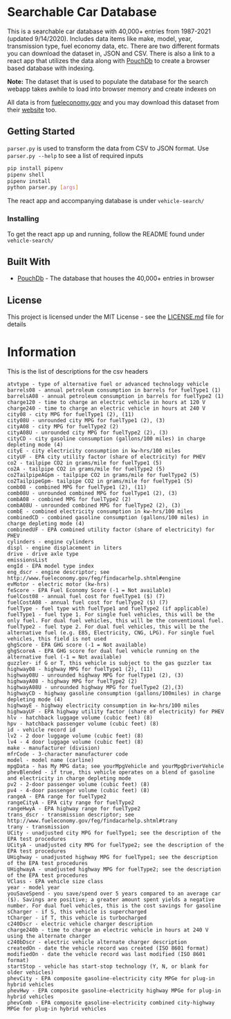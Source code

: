 # Searchable Car Database

This is a searchable car database with 40,000+ entries from 1987-2021 (updated 9/14/2020). Includes data items like make, model, year, transmission type, fuel economy data, etc. There are two different formats you can download the dataset in, JSON and CSV. There is also a link to a react app that utilizes the data along with [PouchDb](https://pouchdb.com/) to create a browser based database with indexing.

__Note:__ The dataset that is used to populate the database for the search webapp takes awhile to load into browser memory and create indexes on

All data is from [fueleconomy.gov](https://fueleconomy.gov) and you may download this dataset from their [website](https://www.fueleconomy.gov/feg/download.shtml) too.

## Getting Started

`parser.py` is used to transform the data from CSV to JSON format. Use `parser.py --help` to see a list of required inputs

```sh
pip install pipenv
pipenv shell
pipenv install
python parser.py [args]
```

The react app and accompanying database is under `vehicle-search/`

### Installing

To get the react app up and running, follow the README found under `vehicle-search/`

## Built With

* [PouchDb](https://pouchdb.com/) - The database that houses the 40,000+ entries in browser

## License

This project is licensed under the MIT License - see the [LICENSE.md](LICENSE.md) file for details

# Information

This is the list of descriptions for the csv headers

    atvtype - type of alternative fuel or advanced technology vehicle
    barrels08 - annual petroleum consumption in barrels for fuelType1 (1)
    barrelsA08 - annual petroleum consumption in barrels for fuelType2 (1)
    charge120 - time to charge an electric vehicle in hours at 120 V
    charge240 - time to charge an electric vehicle in hours at 240 V
    city08 - city MPG for fuelType1 (2), (11)
    city08U - unrounded city MPG for fuelType1 (2), (3)
    cityA08 - city MPG for fuelType2 (2)
    cityA08U - unrounded city MPG for fuelType2 (2), (3)
    cityCD - city gasoline consumption (gallons/100 miles) in charge depleting mode (4)
    cityE - city electricity consumption in kw-hrs/100 miles
    cityUF - EPA city utility factor (share of electricity) for PHEV
    co2 - tailpipe CO2 in grams/mile for fuelType1 (5)
    co2A - tailpipe CO2 in grams/mile for fuelType2 (5)
    co2TailpipeAGpm - tailpipe CO2 in grams/mile for fuelType2 (5)
    co2TailpipeGpm- tailpipe CO2 in grams/mile for fuelType1 (5)
    comb08 - combined MPG for fuelType1 (2), (11)
    comb08U - unrounded combined MPG for fuelType1 (2), (3)
    combA08 - combined MPG for fuelType2 (2)
    combA08U - unrounded combined MPG for fuelType2 (2), (3)
    combE - combined electricity consumption in kw-hrs/100 miles
    combinedCD - combined gasoline consumption (gallons/100 miles) in charge depleting mode (4)
    combinedUF - EPA combined utility factor (share of electricity) for PHEV
    cylinders - engine cylinders
    displ - engine displacement in liters
    drive - drive axle type
    emissionsList
    engId - EPA model type index
    eng_dscr - engine descriptor; see http://www.fueleconomy.gov/feg/findacarhelp.shtml#engine
    evMotor - electric motor (kw-hrs)
    feScore - EPA Fuel Economy Score (-1 = Not available)
    fuelCost08 - annual fuel cost for fuelType1 ($) (7)
    fuelCostA08 - annual fuel cost for fuelType2 ($) (7)
    fuelType - fuel type with fuelType1 and fuelType2 (if applicable)
    fuelType1 - fuel type 1. For single fuel vehicles, this will be the only fuel. For dual fuel vehicles, this will be the conventional fuel.
    fuelType2 - fuel type 2. For dual fuel vehicles, this will be the alternative fuel (e.g. E85, Electricity, CNG, LPG). For single fuel vehicles, this field is not used
    ghgScore - EPA GHG score (-1 = Not available)
    ghgScoreA - EPA GHG score for dual fuel vehicle running on the alternative fuel (-1 = Not available)
    guzzler- if G or T, this vehicle is subject to the gas guzzler tax
    highway08 - highway MPG for fuelType1 (2), (11)
    highway08U - unrounded highway MPG for fuelType1 (2), (3)
    highwayA08 - highway MPG for fuelType2 (2)
    highwayA08U - unrounded highway MPG for fuelType2 (2),(3)
    highwayCD - highway gasoline consumption (gallons/100miles) in charge depleting mode (4)
    highwayE - highway electricity consumption in kw-hrs/100 miles
    highwayUF - EPA highway utility factor (share of electricity) for PHEV
    hlv - hatchback luggage volume (cubic feet) (8)
    hpv - hatchback passenger volume (cubic feet) (8)
    id - vehicle record id
    lv2 - 2 door luggage volume (cubic feet) (8)
    lv4 - 4 door luggage volume (cubic feet) (8)
    make - manufacturer (division)
    mfrCode - 3-character manufacturer code
    model - model name (carline)
    mpgData - has My MPG data; see yourMpgVehicle and yourMpgDriverVehicle
    phevBlended - if true, this vehicle operates on a blend of gasoline and electricity in charge depleting mode
    pv2 - 2-door passenger volume (cubic feet) (8)
    pv4 - 4-door passenger volume (cubic feet) (8)
    rangeA - EPA range for fuelType2
    rangeCityA - EPA city range for fuelType2
    rangeHwyA - EPA highway range for fuelType2
    trans_dscr - transmission descriptor; see http://www.fueleconomy.gov/feg/findacarhelp.shtml#trany
    trany - transmission
    UCity - unadjusted city MPG for fuelType1; see the description of the EPA test procedures
    UCityA - unadjusted city MPG for fuelType2; see the description of the EPA test procedures
    UHighway - unadjusted highway MPG for fuelType1; see the description of the EPA test procedures
    UHighwayA - unadjusted highway MPG for fuelType2; see the description of the EPA test procedures
    VClass - EPA vehicle size class
    year - model year
    youSaveSpend - you save/spend over 5 years compared to an average car ($). Savings are positive; a greater amount spent yields a negative number. For dual fuel vehicles, this is the cost savings for gasoline
    sCharger - if S, this vehicle is supercharged
    tCharger - if T, this vehicle is turbocharged
    c240Dscr - electric vehicle charger description
    charge240b - time to charge an electric vehicle in hours at 240 V using the alternate charger
    c240bDscr - electric vehicle alternate charger description
    createdOn - date the vehicle record was created (ISO 8601 format)
    modifiedOn - date the vehicle record was last modified (ISO 8601 format)
    startStop - vehicle has start-stop technology (Y, N, or blank for older vehicles)
    phevCity - EPA composite gasoline-electricity city MPGe for plug-in hybrid vehicles
    phevHwy - EPA composite gasoline-electricity highway MPGe for plug-in hybrid vehicles
    phevComb - EPA composite gasoline-electricity combined city-highway MPGe for plug-in hybrid vehicles
